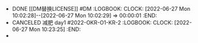 - DONE [[DM替换LICENSE]] #DM
  :LOGBOOK:
  CLOCK: [2022-06-27 Mon 10:02:28]--[2022-06-27 Mon 10:02:29] =>  00:00:01
  :END:
- CANCELED 减肥 day1 #2022-OKR-O1-KR-2
  :LOGBOOK:
  CLOCK: [2022-06-27 Mon 10:23:25]
  :END:
-